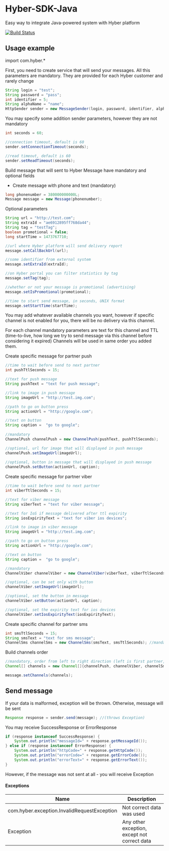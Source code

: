# Hyber-SDK-Java
Easy way to integrate Java-powered system with Hyber platform

[![Build Status](https://travis-ci.org/Incuube/Hyber-SDK-Java.svg)](https://travis-ci.org/Incuube/Hyber-SDK-Java)

## Usage example

import com.hyber.*

First, you need to create service that will send your messages.
All this parameters are mandatory. They are provided for each Hyber customer and rarely change

```java
String login = "test";
String password = "pass";
int identifier = 5;
String alphaName = "name";
HttpSender sender = new MessageSender(login, password, identifier, alphaName);
```

You may specify some addition sender parameters, however they are not mandatory
```java
int seconds = 60;

//connection timeout, default is 60
sender.setConnectionTimeout(seconds);

//read timeout, default is 60
sender.setReadTimeout(seconds);       
```

Build message that will sent to Hyber
Message have mandatory and optional fields

- Create message with phone and text (mandatory)
```java
long phonenumber = 380000000000L;
Message message = new Message(phonenumber);
```

Optional parameters
```java
String url = "http://test.com";
String extraId = "ae6912895ff768da44";
String tag = "testTag";
boolean promotional = false;
long startTime = 1473767710;

//url where Hyber platform will send delivery report
message.setCallBackUrl(url);           

//some identifier from external system
message.setExtraId(extraId);            

//on Hyber portal you can filter statistics by tag
message.setTag(tag);                    

//whether or not your message is promotional (advertising)
message.setIsPromotional(promotional);  

//time to start send message, in seconds, UNIX format
message.setStartTime(startTime);        
```

You may add whatever available channels you want, however if specific channel is not enabled for you,
there will be no delivery via this channel.

For each channel mandatory parameters are text for this channel and TTL
(time-to-live, how long we try to send message via this channel before considering it expired)
Channels will be used in same order you added them.


Create specific message for partner push
```java
//time to wait before send to next partner
int pushTtlSeconds = 15;

//text for push message
String pushText = "text for push message";   

//link to image in push message
String imageUrl = "http://test.img.com";   

//path to go on button press  
String actionUrl = "http://google.com";  

//text on button    
String caption =  "go to google";           
 
//mandatory 
ChannelPush channelPush = new ChannelPush(pushText, pushTtlSeconds); 

//optional, url for image that will displayed in push message
channelPush.setImageUrl(imageUrl);       
    
//optional, button in message that will displayed in push message    
channelPush.setButton(actionUrl, caption);   
```

Create specific message for partner viber
```java
//time to wait before send to next partner
int viberTtlSeconds = 15;                             

//text for viber message
String viberText = "text for viber message";           

//text for IoS if message delivered after ttl expirity
String iosExpirityText = "text for viber ios devices"; 

//link to image in viber message
String imageUrl = "http://test.img.com";               

//path to go on button press
String actionUrl = "http://google.com";                

//text on button
String caption =  "go to google";                     

//mandatory
ChannelViber channelViber = new ChannelViber(viberText, viberTtlSeconds); 

//optional, can be set only with button
channelViber.setImageUrl(imageUrl);                    

//optional, set the button in message
channelViber.setButton(actionUrl, caption);            

//optional, set the expirity text for ios devices
channelViber.setIosExpirityText(iosExpirityText);      
```

Create specific channel for partner sms
```java
int smsTtlSeconds = 15;
String smsText = "text for sms message";
ChannelSms channelSms = new ChannelSms(smsText, smsTtlSeconds); //mandatory
```

Build channels order
```java
//mandatory, order from left to right direction (left is first partner, right is last)
Channel[] channels = new Channel[]{channelPush, channelViber, channelSms}; 

message.setChannels(channels); 
```

## Send message

If your data is malformed, exception will be thrown. Otherwise, message will be sent

```java
Response response = sender.send(message); //(throws Exception)
```

You may receive SuccessResponse or ErrorResponse
```java
if (response instanceof SuccessResponse) {
    System.out.println("messageId=" + response.getMessageId());
} else if (response instanceof ErrorResponse) {
    System.out.println("httpCode=" + response.getHttpCode());
    System.out.println("errorCode=" + response.getErrorCode());
    System.out.println("errorText=" + response.getErrorText());
}
```

However, if the message was not sent at all - you will receive Exception

#### Exceptions

| Name                                        | Description               |
|---------------------------------------------|---------------------------|
| com.hyber.exception.InvalidRequestException | Not correct data was used |
| Exception                                   | Any other exception, except not correct data|

